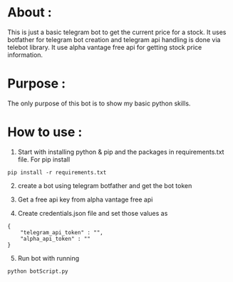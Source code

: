 # About :

This is just a basic telegram bot to get the current price for a stock. It uses botfather for telegram bot creation and telegram api handling is done via telebot library.
It use alpha vantage free api for getting stock price information.

# Purpose :
The only purpose of this bot is to show my basic python skills.

# How to use :
1. Start with installing python & pip and the packages in requirements.txt file.
For pip install
```
pip install -r requirements.txt

```

2. create a bot using telegram botfather and get the bot token

3. Get a free api key from alpha vantage free api

4. Create credentials.json file and set those values as
```
{
    "telegram_api_token" : "",
    "alpha_api_token" : ""
}
```

5. Run bot with running 
```
python botScript.py
```
